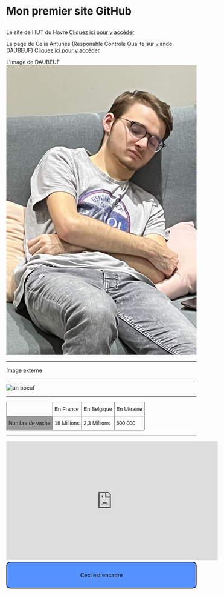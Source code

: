 # Mon premier site GitHub

##

Le site de l'IUT du Havre
[Cliquez ici pour y accéder](https://www-iut.univ-lehavre.fr)

La page de Celia Antunes (Responable Controle Qualite sur viande DAUBEUF)
[Cliquez ici pour y accéder](./celia.md)

L'image de DAUBEUF
<img src="./images/clemich.JPG" alt="Voici une image de clemich" title="Un pokémon sauvage est aparut"/>

***

Image externe 

***

<img src="https://st4.depositphotos.com/1830989/28374/i/450/depositphotos_283741610-stock-photo-cute-cow-portrait.jpg" alt="un boeuf" title="un boeuf">

*** 

<style type="text/css">
.tg  {border-collapse:collapse;border-spacing:0;}
.tg td{border-color:black;border-style:solid;border-width:1px;font-family:Arial, sans-serif;font-size:14px;
  overflow:hidden;padding:10px 5px;word-break:normal;}
.tg th{border-color:black;border-style:solid;border-width:1px;font-family:Arial, sans-serif;font-size:14px;
  font-weight:normal;overflow:hidden;padding:10px 5px;word-break:normal;}
.tg .tg-266k{background-color:#9b9b9b;border-color:inherit;text-align:left;vertical-align:top}
.tg .tg-0pky{border-color:inherit;text-align:left;vertical-align:top}
.tg .tg-0lax{text-align:left;vertical-align:top}

.encadre{
	background-color: #5692FF;
	border-radius: 10px;
	border: 2px solid #000;
	padding: 25px;
	color: black;
	text-align: center;
}

</style>

<div class="tableau">
	<table class="tg">
		<thead>
  			<tr>
				<th class="tg-0pky"></th>
				<th class="tg-0lax">En France</th>
				<th class="tg-0lax">En Belgique</th>
				<th class="tg-0lax">En Ukraine</th>
			</tr>
		</thead>
		<tbody>
			<tr>
				<td class="tg-266k">Nombre de vache</td>
				<td class="tg-0lax">18 Millions</td>
				<td class="tg-0lax">2,3 Millions</td>
				<td class="tg-0lax">600 000</td>
			</tr>
		</tbody>
	</table>
</div>

***

<iframe width="560" height="315" src="https://www.youtube.com/embed/b8HVQtIoBYU" title="YouTube video player" frameborder="0" allow="accelerometer; autoplay; clipboard-write; encrypted-media; gyroscope; picture-in-picture; web-share" allowfullscreen></iframe>

<div class="encadre">Ceci est encadré </div>